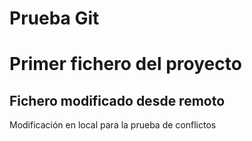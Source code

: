 # Prueba Git
# Primer fichero del proyecto
## Fichero modificado desde remoto
Modificación en local para la prueba de conflictos